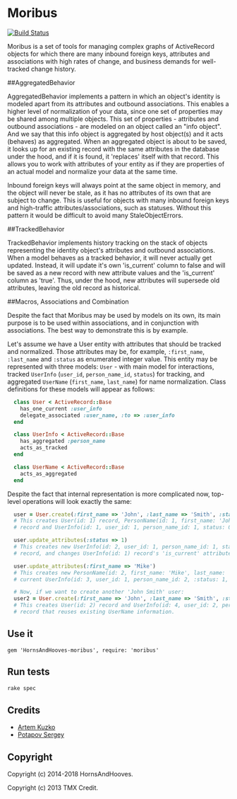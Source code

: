 # Moribus

[![Build Status](https://secure.travis-ci.org/HornsAndHooves/moribus.png)](http://travis-ci.org/HornsAndHooves/moribus)

Moribus is a set of tools for managing complex graphs of ActiveRecord objects
for which there are many inbound foreign keys, attributes and associations with
high rates of change, and business demands for well-tracked change history.

##AggregatedBehavior

AggregatedBehavior implements a pattern in which an object's identity
is modeled apart from its attributes and outbound associations. This enables
a higher level of normalization of your data, since one set of properties
may be shared among multiple objects. This set of properties - attributes
and outbound associations - are modeled on an object called an "info object".
And we say that this info object is aggregated by host object(s) and it acts
(behaves) as aggregated. When an aggregated object is about to be saved, it
looks up for an existing record with the same attributes in the database under
the hood, and if it is found, it 'replaces' itself with that record. This allows
you to work with attributes of your entity as if they are properties of an
actual model and normalize your data at the same time.

Inbound foreign keys will always point at the same object in memory, and the
object will never be stale, as it has no attributes of its own that are subject
to change. This is useful for objects with many inbound foreign keys and
high-traffic attributes/associations, such as statuses. Without this pattern
it would be difficult to avoid many StaleObjectErrors.

##TrackedBehavior

TrackedBehavior implements history tracking on the stack of objects
representing the identity object's attributes and outbound associations.
When a model behaves as a tracked behavior, it will never actually get
updated. Instead, it will update it's own 'is_current' column to false
and will be saved as a new record with new attribute values and the
'is_current' column as 'true'. Thus, under the hood, new attributes
will supersede old attributes, leaving the old record as historical.

##Macros, Associations and Combination

Despite the fact that Moribus may be used by models on its own,
its main purpose is to be used within associations, and in conjunction
with associations.  The best way to demonstrate this is by example.

Let's assume we have a User entity with attributes that should be tracked
and normalized. Those attributes may be, for example, `:first_name`,
`:last_name` and `:status` as enumerated integer value. This entity
may be represented with three models: `User` - with main model for interactions,
tracked `UserInfo` (`user_id`, `person_name_id`, `status`) for tracking, and
aggregated `UserName` (`first_name`, `last_name`) for name normalization.
Class definitions for these models will appear as follows:

```ruby
  class User < ActiveRecord::Base
    has_one_current :user_info
    delegate_associated :user_name, :to => :user_info
  end

  class UserInfo < ActiveRecord::Base
    has_aggregated :person_name
    acts_as_tracked
  end

  class UserName < ActiveRecord::Base
    acts_as_aggregated
  end
```

Despite the fact that internal representation is more complicated now,
top-level operations will look exactly the same:

```ruby
  user = User.create(:first_name => 'John', :last_name => 'Smith', :status => 0)
  # This creates User(id: 1) record, PersonName(id: 1, first_name: 'John', last_name: 'Smith')
  # record and UserInfo(id: 1, user_id: 1, person_name_id: 1, status: 0, is_current: true)

  user.update_attributes(:status => 1)
  # This creates new UserInfo(id: 2, user_id: 1, person_name_id: 1, status: 1, is_current: true)
  # record, and changes UserInfo(id: 1) record's 'is_current' attribute to false.

  user.update_attributes(:first_name => 'Mike')
  # This creates new PersonName(id: 2, first_name: 'Mike', last_name: 'Smith') record and new
  # current UserInfo(id: 3, user_id: 1, person_name_id: 2, :status: 1, is_current: true)

  # Now, if we want to create another 'John Smith' user:
  user2 = User.create(:first_name => 'John', :last_name => 'Smith', :status => 5)
  # This creates User(id: 2) record and UserInfo(id: 4, user_id: 2, person_name_id: 1, status: 5, is_current: true)
  # record that reuses existing UserName information.
```

## Use it

    gem 'HornsAndHooves-moribus', require: 'moribus'

## Run tests

```sh
rake spec
```

## Credits

* [Artem Kuzko](https://github.com/akuzko)
* [Potapov Sergey](https://github.com/greyblake)

## Copyright

Copyright (c) 2014-2018 HornsAndHooves.

Copyright (c) 2013 TMX Credit.
